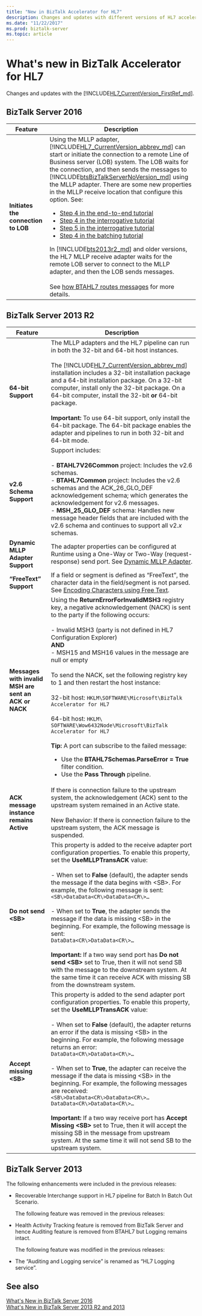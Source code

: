```yaml
---
title: "New in BizTalk Accelerator for HL7"
description: Changes and updates with different versions of HL7 accelerator in BizTalk Server
ms.date: "11/22/2017"
ms.prod: biztalk-server
ms.topic: article
---
```

# What's new in BizTalk Accelerator for HL7
Changes and updates with the [!INCLUDE[HL7_CurrentVersion_FirstRef_md](../../includes/hl7-currentversion-firstref-md.md)]. 

## BizTalk Server 2016

|               Feature               |                                                                                                                                                                                                                                                                                                                                                                                                                                                                                                                                                                                                                                                                                                                                                            Description                                                                                                                                                                                                                                                                                                                                                                                                                                                                                                                                                                                                                                                                                                                                                             |
|-------------------------------------|------------------------------------------------------------------------------------------------------------------------------------------------------------------------------------------------------------------------------------------------------------------------------------------------------------------------------------------------------------------------------------------------------------------------------------------------------------------------------------------------------------------------------------------------------------------------------------------------------------------------------------------------------------------------------------------------------------------------------------------------------------------------------------------------------------------------------------------------------------------------------------------------------------------------------------------------------------------------------------------------------------------------------------------------------------------------------------------------------------------------------------------------------------------------------------------------------------------------------------------------------------------------------------------------------------------------------------------------------------------------------------------------------------------------------------------------------------------------------------------------------------------------------------|
| **Initiates the connection to LOB** | Using the MLLP adapter, [!INCLUDE[HL7_CurrentVersion_abbrev_md](../../includes/hl7-currentversion-abbrev-md.md)] can start or initiate the connection to a remote Line of Business server (LOB) system. The LOB waits for the connection, and then sends the messages to [!INCLUDE[btsBizTalkServerNoVersion_md](../../includes/btsbiztalkservernoversion-md.md)] using the MLLP adapter. There are some new properties in the MLLP receive location that configure this option. See: <br/><ul><li>[Step 4 in the end-to-end tutorial](../../adapters-and-accelerators/accelerator-hl7/step-4-create-receive-port-to-accept-adt^a03-messages-from-adt-using-mllp.md)</li><li>[Step 4 in the interrogative tutorial](../../adapters-and-accelerators/accelerator-hl7/step-4-create-the-receive-port-for-accepting-adt-query-messages.md)</li><li>[Step 5 in the interrogative tutorial](../../adapters-and-accelerators/accelerator-hl7/step-5-create-the-receive-port-for-accepting-his-messages.md)</li><li>[Step 4 in the batching tutorial](../../adapters-and-accelerators/accelerator-hl7/step-4-create-a-receive-port-for-accepting-the-batch-message.md)</li></ul>In [!INCLUDE[bts2013r2_md](../../includes/bts2013r2-md.md)] and older versions, the HL7 MLLP receive adapter waits for the remote LOB server to connect to the MLLP adapter, and then the LOB sends messages. <br/><br/>See [how BTAHL7 routes messages](../../adapters-and-accelerators/accelerator-hl7/how-btahl7-routes-messages.md) for more details. |

## BizTalk Server 2013 R2  
  
|                        Feature                        |                                                                                                                                                                                                                                                                                                                                                                                                                       Description                                                                                                                                                                                                                                                                                                                                                                                                                       |
|-------------------------------------------------------|---------------------------------------------------------------------------------------------------------------------------------------------------------------------------------------------------------------------------------------------------------------------------------------------------------------------------------------------------------------------------------------------------------------------------------------------------------------------------------------------------------------------------------------------------------------------------------------------------------------------------------------------------------------------------------------------------------------------------------------------------------------------------------------------------------------------------------------------------------|
|                  **64-bit Support**                   |                                                                                                                            The MLLP adapters and the HL7 pipeline can run in both the 32-bit and 64-bit host instances.<br /><br /> The [!INCLUDE[HL7_CurrentVersion_abbrev_md](../../includes/hl7-currentversion-abbrev-md.md)] installation includes a 32-bit installation package and a 64-bit installation package. On a 32-bit computer, install only the 32-bit package. On a 64-bit computer, install the 32-bit **or** 64-bit package. <br/><br/>**Important:**  To use 64-bit support, only install the 64-bit package. The 64-bit package enables the adapter and pipelines to run in both 32-bit and 64-bit mode.                                                                                                                            |
|                **v2.6 Schema Support**                |                                                                                                                                                                                                                 Support includes:<br /><br /> -   **BTAHL7V26Common** project: Includes the v2.6 schemas.<br />-   **BTAHL7Common** project: Includes the v2.6 schemas and the ACK_26_GLO_DEF acknowledgement schema; which generates the acknowledgement for v2.6 messages.<br />-   **MSH_25_GLO_DEF** schema: Handles new message header fields that are included with the v2.6 schema and continues to support all v2.*x* schemas.                                                                                                                                                                                                                  |
|           **Dynamic MLLP Adapter Support**            |                                                                                                                                                                                                                                                                                                                    The adapter properties can be configured at Runtime using a One-Way or Two-Way (request-response) send port. See [Dynamic MLLP Adapter](../../adapters-and-accelerators/accelerator-hl7/dynamic-mllp-adapter.md).                                                                                                                                                                                                                                                                                                                    |
|                **“FreeText” Support**                 |                                                                                                                                                                                                                                                                                                        If a field or segment is defined as “FreeText”, the character data in the field/segment is not parsed. See [Encoding Characters using Free Text](../../adapters-and-accelerators/accelerator-hl7/encoding-characters-using-free-text.md).                                                                                                                                                                                                                                                                                                        |
| **Messages with invalid MSH are sent an ACK or NACK** |                                 Using the **ReturnErrorForInvalidMSH3** registry key, a negative acknowledgement (NACK) is sent to the party if the following occurs:<br /><br /> -   Invalid MSH3 (party is not defined in HL7 Configuration Explorer) <br />    **AND**<br />-   MSH15 and MSH16 values in the message are null or empty<br /><br /> To send the NACK, set the following registry key to 1 and then restart the host instance:<br /><br /> 32-bit host: `HKLM\SOFTWARE\Microsoft\BizTalk Accelerator for HL7`<br /><br /> 64-bit host: `HKLM\ SOFTWARE\Wow6432Node\Microsoft\BizTalk Accelerator for HL7` <br/><br/>**Tip:**  A port can subscribe to the failed message: <ul><li>Use the **BTAHL7Schemas.ParseError = True** filter condition.</li><li>Use the **Pass Through** pipeline.</li></ul>                                  |
|        **ACK message instance remains Active**        |                                                                                                                                                                                                                                                                                                If there is connection failure to the upstream system, the acknowledgement (ACK) sent to the upstream system remained in an Active state.<br /><br /> New Behavior: If there is connection failure to the upstream system, the ACK message is suspended.                                                                                                                                                                                                                                                                                                 |
|                **Do not send \<SB\>**                 |                               This property is added to the receive adapter port configuration properties. To enable this property, set the **UseMLLPTransACK** value:<br /><br /> -   When set to **False** (default), the adapter sends the message if the data begins with \<SB\>. For example, the following message is sent:<br /> `<SB\>DataData<CR\>DataData<CR\>…`<br/><br />-   When set to **True**, the adapter sends the message if the data is missing \<SB\> in the beginning. For example, the following message is sent:<br /> `DataData<CR\>DataData<CR\>…` <br/><br/>**Important:**  If a two way send port has **Do not send \<SB\>** set to True, then it will not send SB with the message to the downstream system. At the same time it can receive ACK with missing SB from the downstream system.                               |
|               **Accept missing \<SB\>**               | This property is added to the send adapter port configuration properties. To enable this property, set the **UseMLLPTransACK** value:<br /><br /> -   When set to **False** (default), the adapter returns an error if the data is missing \<SB\> in the beginning. For example, the following message returns an error:<br /> `DataData<CR\>DataData<CR\>…`<br/><br />-   When set to **True**, the adapter can receive the message if the data is missing \<SB\> in the beginning. For example, the following messages are received:<br /> `<SB\>DataData<CR\>DataData<CR\>…` <br />`DataData<CR\>DataData<CR\>…` <br/><br/>**Important:**  If a two way receive port has **Accept Missing \<SB\>** set to True, then it will accept the missing SB in the message from upstream system. At the same time it will not send SB to the upstream system. |
  
## BizTalk Server 2013  
  
 The following enhancements were included in the previous releases:  
  
- Recoverable Interchange support in HL7 pipeline for Batch In Batch Out Scenario.  
  
  The following feature was removed in the previous releases:  
  
- Health Activity Tracking feature is removed from BizTalk Server and hence Auditing feature is removed from BTAHL7 but Logging remains intact.  
  
  The following feature was modified in the previous releases:  
  
- The “Auditing and Logging service” is renamed as “HL7 Logging service”.  

## See also

[What's New in BizTalk Server 2016](../../install-and-config-guides/what-s-new-in-biztalk-server-2016.md)  
[What's New in BizTalk Server 2013 R2 and 2013](../../install-and-config-guides/what-s-new-in-biztalk-server-2013-and-2013-r2.md)